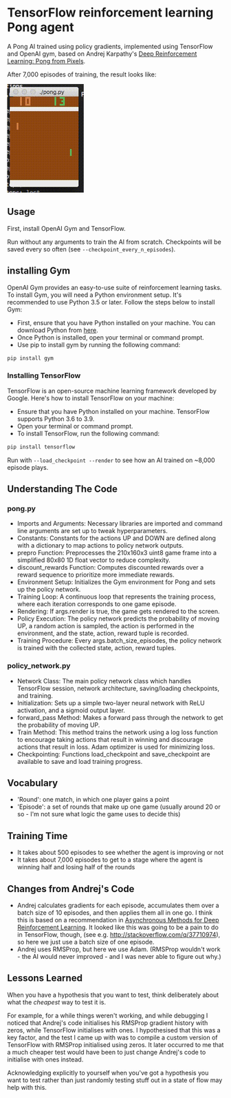 # TensorFlow reinforcement learning Pong agent

A Pong AI trained using policy gradients, implemented using TensorFlow and
OpenAI gym, based on Andrej Karpathy's [Deep Reinforcement Learning: Pong from
Pixels](http://karpathy.github.io/2016/05/31/rl/).

After 7,000 episodes of training, the result looks like:

![](images/playing.gif)

## Usage

First, install OpenAI Gym and TensorFlow.

Run without any arguments to train the AI from scratch. Checkpoints will be
saved every so often (see `--checkpoint_every_n_episodes`).

## installing Gym
OpenAI Gym provides an easy-to-use suite of reinforcement learning tasks. To install Gym, you will need a Python environment setup. It's recommended to use Python 3.5 or later. Follow the steps below to install Gym:
* First, ensure that you have Python installed on your machine. You can download Python from [here](https://www.python.org/downloads/).
* Once Python is installed, open your terminal or command prompt.
* Use pip to install gym by running the following command:
``` bash
pip install gym
```

### Installing TensorFlow
TensorFlow is an open-source machine learning framework developed by Google. Here's how to install TensorFlow on your machine:
* Ensure that you have Python installed on your machine. TensorFlow supports Python 3.6 to 3.9.
* Open your terminal or command prompt.
* To install TensorFlow, run the following command:
  
``` bash
pip install tensorflow
```

Run with `--load_checkpoint --render` to see how an AI trained on ~8,000 episode
plays.

## Understanding The Code

### pong.py

* Imports and Arguments: Necessary libraries are imported and command line arguments are set up to tweak hyperparameters.
* Constants: Constants for the actions UP and DOWN are defined along with a dictionary to map actions to policy network outputs.
* prepro Function: Preprocesses the 210x160x3 uint8 game frame into a simplified 80x80 1D float vector to reduce complexity.
* discount_rewards Function: Computes discounted rewards over a reward sequence to prioritize more immediate rewards.
* Environment Setup: Initializes the Gym environment for Pong and sets up the policy network.
* Training Loop: A continuous loop that represents the training process, where each iteration corresponds to one game episode.
* Rendering: If args.render is true, the game gets rendered to the screen.
* Policy Execution: The policy network predicts the probability of moving UP, a random action is sampled, the action is performed in the environment, and the state, action, reward tuple is recorded.
* Training Procedure: Every args.batch_size_episodes, the policy network is trained with the collected state, action, reward tuples.

### policy_network.py

* Network Class: The main policy network class which handles TensorFlow session, network architecture, saving/loading checkpoints, and training.
* Initialization: Sets up a simple two-layer neural network with ReLU activation, and a sigmoid output layer.
* forward_pass Method: Makes a forward pass through the network to get the probability of moving UP.
* Train Method: This method trains the network using a log loss function to encourage taking actions that result in winning and discourage actions that result in loss. Adam optimizer is used for minimizing loss.
* Checkpointing: Functions load_checkpoint and save_checkpoint are available to save and load training progress.


## Vocabulary

* 'Round': one match, in which one player gains a point
* 'Episode': a set of rounds that make up one game (usually around 20 or so -
  I'm not sure what logic the game uses to decide this)

## Training Time

* It takes about 500 episodes to see whether the agent is improving or not
* It takes about 7,000 episodes to get to a stage where the agent is winning
  half and losing half of the rounds

## Changes from Andrej's Code

* Andrej calculates gradients for each episode, accumulates them over a batch
  size of 10 episodes, and then applies them all in one go. I think this is
  based on a recommendation in [Asynchronous Methods for Deep Reinforcement
  Learning](https://arxiv.org/pdf/1602.01783.pdf). It looked like this was going
  to be a pain to do in TensorFlow, though, (see e.g.
  <http://stackoverflow.com/q/37710974>), so here we just use a batch size of
  one episode.
* Andrej uses RMSProp, but here we use Adam. (RMSProp wouldn't work - the AI
  would never improved - and I was never able to figure out why.)

## Lessons Learned

When you have a hypothesis that you want to test, think deliberately about what
the _cheapest_ way to test it is.

For example, for a while things weren't working, and while debugging I noticed
that Andrej's code initialises his RMSProp gradient history with zeros, while
TensorFlow initialises with ones. I hypothesised that this was a key factor, and
the test I came up with was to compile a custom version of TensorFlow with
RMSProp initialised using zeros. It later occurred to me that a much cheaper
test would have been to just change Andrej's code to initialise with ones
instead.

Acknowledging explicitly to yourself when you've got a hypothesis you want to
test rather than just randomly testing stuff out in a state of flow may help
with this.
